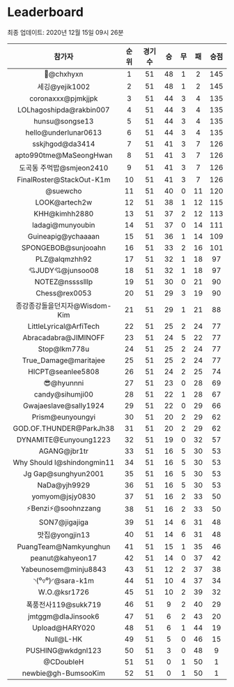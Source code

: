 # Leaderboard
최종 업데이트: 2020년 12월 15일 09시 26분




| 참가자 | 순위 | 경기수 | 승 | 무 | 패 | 승점 |
|:---:|:---:|:---:|:---:|:---:|:---:|:---:|
| 👑@chxhyxn | 1 | 51 | 48 | 1 | 2 | 145 |
| 세깅@yejik1002 | 2 | 51 | 48 | 1 | 2 | 145 |
| coronaxxx@pjmkjjpk | 3 | 51 | 44 | 3 | 4 | 135 |
| LOLhagoshipda@rakbin007 | 4 | 51 | 44 | 3 | 4 | 135 |
| hunsu@songse13 | 5 | 51 | 44 | 3 | 4 | 135 |
| hello@underlunar0613 | 6 | 51 | 44 | 3 | 4 | 135 |
| sskjhgod@da3414 | 7 | 51 | 41 | 3 | 7 | 126 |
| apto990tme@MaSeongHwan | 8 | 51 | 41 | 3 | 7 | 126 |
| 도곡동 주먹밥@smjeon2410 | 9 | 51 | 41 | 3 | 7 | 126 |
| FinalRoster@StackOut-K1m | 10 | 51 | 41 | 3 | 7 | 126 |
| @suewcho | 11 | 51 | 40 | 0 | 11 | 120 |
| LOOK@artech2w | 12 | 51 | 38 | 1 | 12 | 115 |
| KHH@kimhh2880 | 13 | 51 | 37 | 2 | 12 | 113 |
| ladagi@munyoubin | 14 | 51 | 37 | 0 | 14 | 111 |
| Guineapig@ychaaaan | 15 | 51 | 36 | 1 | 14 | 109 |
| SPONGEBOB@sunjooahn | 16 | 51 | 33 | 2 | 16 | 101 |
| PLZ@alqmzhh92 | 17 | 51 | 32 | 1 | 18 | 97 |
| 💘JUDY💘@junsoo08 | 18 | 51 | 32 | 1 | 18 | 97 |
| NOTEZ@nsssslllp | 19 | 51 | 30 | 0 | 21 | 90 |
| Chess@rex0053 | 20 | 51 | 29 | 3 | 19 | 90 |
| 종강종강돌을던지자@Wisdom-Kim | 21 | 51 | 29 | 1 | 21 | 88 |
| LittleLyrical@ArfiTech | 22 | 51 | 25 | 2 | 24 | 77 |
| Abracadabra@JIMINOFF | 23 | 51 | 24 | 5 | 22 | 77 |
| Stop@lkm778u | 24 | 51 | 25 | 2 | 24 | 77 |
| True_Damage@maritajee | 25 | 51 | 25 | 2 | 24 | 77 |
| HICPT@seanlee5808 | 26 | 51 | 24 | 2 | 25 | 74 |
| 😎@hyunnni | 27 | 51 | 23 | 0 | 28 | 69 |
| candy@sihumji00 | 28 | 51 | 22 | 1 | 28 | 67 |
| Gwajaeslave@sally1924 | 29 | 51 | 22 | 0 | 29 | 66 |
| Prism@eunyoungyi | 30 | 51 | 20 | 2 | 29 | 62 |
| GOD.OF.THUNDER@ParkJh38 | 31 | 51 | 20 | 2 | 29 | 62 |
| DYNAMITE@Eunyoung1223 | 32 | 51 | 19 | 0 | 32 | 57 |
| AGANG@jbr1tr | 33 | 51 | 16 | 5 | 30 | 53 |
| Why Should I@shindongmin11 | 34 | 51 | 16 | 5 | 30 | 53 |
| Jg Gap@sunghyun2001 | 35 | 51 | 16 | 5 | 30 | 53 |
| NaDa@yjh9929 | 36 | 51 | 16 | 5 | 30 | 53 |
| yomyom@jsjy0830 | 37 | 51 | 16 | 2 | 33 | 50 |
| ⚡Benzi⚡@soohnzzang | 38 | 51 | 16 | 2 | 33 | 50 |
| SON7@jigajiga | 39 | 51 | 14 | 6 | 31 | 48 |
| 맛집@yongjin13 | 40 | 51 | 14 | 6 | 31 | 48 |
| PuangTeam@Namkyunghun | 41 | 51 | 15 | 1 | 35 | 46 |
| peanut@kahyeon17 | 42 | 51 | 14 | 0 | 37 | 42 |
| Yabeunosem@minju8843 | 43 | 51 | 12 | 2 | 37 | 38 |
| ◝(⁰▿⁰)◜@sara-k1m | 44 | 51 | 10 | 4 | 37 | 34 |
| W.O.@ksr1726 | 45 | 51 | 10 | 2 | 39 | 32 |
| 폭풍전사119@sukk719 | 46 | 51 | 9 | 2 | 40 | 29 |
| jmtggm@dlaJinsook6 | 47 | 51 | 6 | 2 | 43 | 20 |
| Upload@HARY020 | 48 | 51 | 6 | 1 | 44 | 19 |
| Null@L-HK | 49 | 51 | 5 | 0 | 46 | 15 |
| PUSHING@wkdgnl123 | 50 | 51 | 3 | 0 | 48 | 9 |
| @CDoubleH | 51 | 51 | 0 | 1 | 50 | 1 |
| newbie@gh-BumsooKim | 52 | 51 | 0 | 1 | 50 | 1 |
